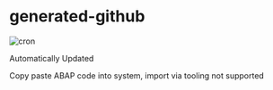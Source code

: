 # generated-github
![cron](https://github.com/abap-openapi/generated-github/workflows/cron/badge.svg)

Automatically Updated

Copy paste ABAP code into system, import via tooling not supported